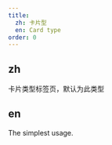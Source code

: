 ```yaml
---
title:
  zh: 卡片型
  en: Card type
order: 0
---
```


## zh

卡片类型标签页，默认为此类型

## en

The simplest usage.
